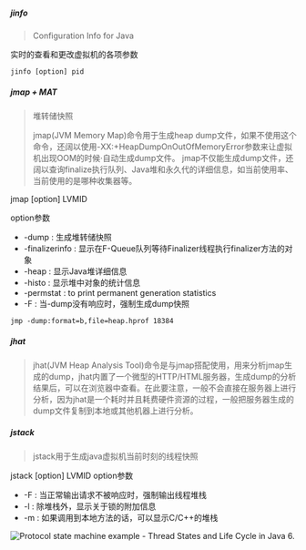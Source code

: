 ##### jinfo

> Configuration Info for Java

实时的查看和更改虚拟机的各项参数

```
jinfo [option] pid
```









##### jmap + MAT

>堆转储快照
>
>jmap(JVM Memory Map)命令用于生成heap dump文件，如果不使用这个命令，还阔以使用-XX:+HeapDumpOnOutOfMemoryError参数来让虚拟机出现OOM的时候·自动生成dump文件。
>jmap不仅能生成dump文件，还阔以查询finalize执行队列、Java堆和永久代的详细信息，如当前使用率、当前使用的是哪种收集器等。

jmap [option] LVMID

option参数

- -dump : 生成堆转储快照
- -finalizerinfo : 显示在F-Queue队列等待Finalizer线程执行finalizer方法的对象
- -heap : 显示Java堆详细信息
- -histo : 显示堆中对象的统计信息
- -permstat : to print permanent generation statistics
- -F : 当-dump没有响应时，强制生成dump快照

```
jmp -dump:format=b,file=heap.hprof 18384
```



##### jhat

>jhat(JVM Heap Analysis Tool)命令是与jmap搭配使用，用来分析jmap生成的dump，jhat内置了一个微型的HTTP/HTML服务器，生成dump的分析结果后，可以在浏览器中查看。在此要注意，一般不会直接在服务器上进行分析，因为jhat是一个耗时并且耗费硬件资源的过程，一般把服务器生成的dump文件复制到本地或其他机器上进行分析。





##### jstack

> jstack用于生成java虚拟机当前时刻的线程快照

jstack [option] LVMID
option参数

- -F : 当正常输出请求不被响应时，强制输出线程堆栈
- -l : 除堆栈外，显示关于锁的附加信息
- -m : 如果调用到本地方法的话，可以显示C/C++的堆栈



![Protocol state machine example - Thread States and Life Cycle in Java 6.](https://www.uml-diagrams.org/examples/state-machine-example-java-6-thread-states.png)







